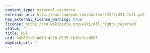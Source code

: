 ```yaml
---
content_type: external-resource
external_url: http://eau.sagepub.com/content/22/2/451.full.pdf
has_external_license_warning: true
license: https://en.wikipedia.org/wiki/All_rights_reserved
status: ''
title: PDF
uid: 9ab62fc0-b049-4d20-8135-fbf8c2ecd903
wayback_url: ''
---
```


